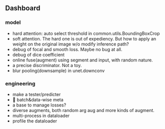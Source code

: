 ## Dashboard

### model

* hard attention: auto select threshold in common.utils.BoundingBoxCrop
* soft attention. The hard one is out of expediency. But how to apply an weight on the original image w/o modify inference path?
* debug of focal and smooth loss. Maybe no bug at all.
* debug of dice coefficient
* online fuse(augment) using segment and input, with random nature.
* a precise discriminator. Not a toy.
* blur pooling(downsample) in unet.downconv

### engineering

* make a tester/predicter
* 📌 batch&data-wise meta
* a base to manage losses?
* diverse augments, both random arg aug and more kinds of augment.
* multi-process in dataloader
* profile the dataloader
